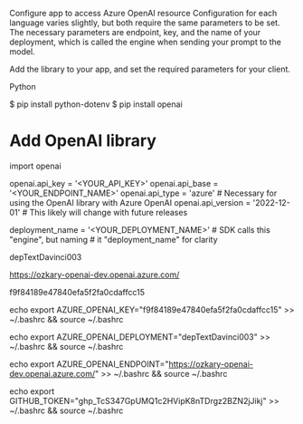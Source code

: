 
Configure app to access Azure OpenAI resource
Configuration for each language varies slightly, but both require the same parameters to be set. The necessary parameters are endpoint, key, and the name of your deployment, which is called the engine when sending your prompt to the model.

Add the library to your app, and set the required parameters for your client.

Python

$ pip install python-dotenv
$ pip install openai

# Add OpenAI library
import openai

openai.api_key = '<YOUR_API_KEY>'
openai.api_base =  '<YOUR_ENDPOINT_NAME>' 
openai.api_type = 'azure' # Necessary for using the OpenAI library with Azure OpenAI
openai.api_version = '2022-12-01' # This likely will change with future releases

deployment_name = '<YOUR_DEPLOYMENT_NAME>' # SDK calls this "engine", but naming
                                           # it "deployment_name" for clarity



depTextDavinci003

https://ozkary-openai-dev.openai.azure.com/

f9f84189e47840efa5f2fa0cdaffcc15


echo export AZURE_OPENAI_KEY="f9f84189e47840efa5f2fa0cdaffcc15" >> ~/.bashrc && source ~/.bashrc

echo export AZURE_OPENAI_DEPLOYMENT="depTextDavinci003" >> ~/.bashrc && source ~/.bashrc

echo export AZURE_OPENAI_ENDPOINT="https://ozkary-openai-dev.openai.azure.com/" >> ~/.bashrc && source ~/.bashrc


echo export GITHUB_TOKEN="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" >> ~/.bashrc && source ~/.bashrc

